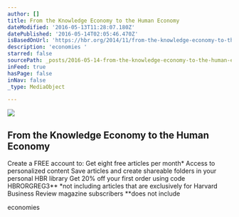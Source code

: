 ```yaml
---
author: []
title: From the Knowledge Economy to the Human Economy
dateModified: '2016-05-13T11:28:07.180Z'
datePublished: '2016-05-14T02:05:46.470Z'
isBasedOnUrl: 'https://hbr.org/2014/11/from-the-knowledge-economy-to-the-human-economy'
description: 'economies '
starred: false
sourcePath: _posts/2016-05-14-from-the-knowledge-economy-to-the-human-economy.md
inFeed: true
hasPage: false
inNav: false
_type: MediaObject

---
```

<article style=""><img src="https://s3-us-west-2.amazonaws.com/the-grid-img/p/729795e20b18f5fe14d07087e48f0b46ae1f3f03.jpg" /><h1>From the Knowledge Economy to the Human Economy</h1><p>Create a FREE account to: Get eight free articles per month* Access to personalized content Save articles and create shareable folders in your personal HBR library Get 20% off your first order using code HBRORGREG3** *not including articles that are exclusively for Harvard Business Review magazine subscribers **does not include</p></article>

economies